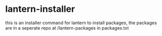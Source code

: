 # lantern-installer
this is an installer command for lantern to install packages, the packages are in a seperate repo at /lantern-packages in packages.txt
